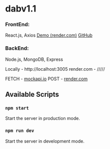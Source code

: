 # dabv1.1

### FrontEnd:

React.js, Axios
[Demo (render.com)](https://delivery-app-i4x3.onrender.com/)
[GitHub](https://github.com/andysmokk/dav1.2)

### BackEnd:

Node.js, MongoDB, Express

Locally - http://localhost:3005
render.com - /////

FETCH - [mockapi.io](https://mockapi.io/)
POST - [render.com]()

## Available Scripts

### `npm start`

Start the server in production mode.

### `npm run dev`

Start the server in development mode.
